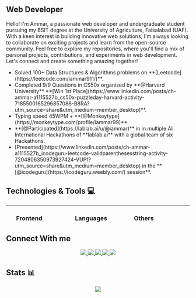 ## Web Developer

<p>
    Hello! I'm Ammar, a passionate web developer and undergraduate student pursuing my BSIT degree at the University of Agriculture, Faisalabad (UAF). With a keen interest in building innovative web solutions, I'm always looking to collaborate on exciting projects and learn from the open-source community. Feel free to explore my repositories, where you'll find a mix of personal projects, contributions, and experiments in web development. Let's connect and create something amazing together!
</p>

<ul>
    <li>
        Solved 100+ Data Structures & Algorithms problems on **[Leetcode](https://leetcode.com/iammar911/)**.
    </li>
    <li>
        Completed 9/9 Questions in CS50x organized by **@Harvard University**  **[Win 1st Place](https://www.linkedin.com/posts/ch-ammar-a1115527b_cs50x-puzzleday-harvard-activity-7185500165296857088-B8RA?utm_source=share&utm_medium=member_desktop)**.
    </li>
    <li>
        Typing speed 45WPM +   **[@Monkeytype](https://monkeytype.com/profile/iammar99)**.
    </li>
    <li>
        **[@Participated](https://lablab.ai/u/@iammar)** in in multiple AI International Hackathons of **lablab.ai** with a global team of six Hackathons.
    </li>
    <li>
        [Presented](https://www.linkedin.com/posts/ch-ammar-a1115527b_icodeguru-leetcode-validparenthesesstring-activity-7204806350973927424-VUPf?utm_source=share&utm_medium=member_desktop) in the **[@icodeguru](https://icodeguru.weebly.com/) session**.
    </li>
</ul>

## Technologies & Tools 💻

<table height="50px"  width="80%" align="center">
    <tr style="display: flex;justify-content: space-evenly;">
        <td style="width:25%; border:1px solid white;height:180px;display:flex;flex-direction:column;border-radius:10px; ">
            <h3>
                    Frontend
            </h3>
            <div >
                <img src="./Assets/html.png" style="width:20%;">
                <img src="./Assets/css.png" style="width:21%;">
                <img src="./Assets/sass.png" style="width:21%;">
                <img src="./Assets/scss.png" style="width:23%;margin-bottom:12px;display:inline-block;">
                <img src="./Assets/bootstrap.png" style="width:27%;">
                <img src="./Assets/react.png" style="width:20%;">
            </div>
        </td>
        <td style="width:25%; border:1px solid white;height:180px;display:flex;flex-direction:column;border-radius:10px; ">
            <h3>
                Languages
            </h3>
            <div >
                <img src="./Assets/js.png" style="width:20%;">
                <img src="./Assets/c.png" style="width:21%;">
                <img src="./Assets/c_plus.png" style="width:20%;">
            </div>
        </td>
        <td style="width:25%; border:1px solid white;height:180px;display:flex;flex-direction:column;border-radius:10px; ">
            <h3>
                Others
            </h3>
            <div >
                <img src="./Assets/firebase.png" style="width:15%;">
                <img src="./Assets/git.png" style="width:25%;">
                <img src="./Assets/github.png" style="width:30%;">
                <img src="./Assets/npm.png" style="width:30%;">
                <img src="./Assets/vs_code.png" style="width:15%;">
                <img src="./Assets/dsa.png" style="width:20%;">
            </div>
        </td>
    </tr>
</table>


## Connect With me

<center>
    <a href="https://iammar99.github.io/My_Portfolio/" target="_blank">
        <img src="https://img.shields.io/badge/ammar.com-023e8a?style=flat&logo=Google-Chrome&logoColor=white   ">
    </a>
    <a href="https://www.linkedin.com/in/ch-ammar-a1115527b/" target="_blank">
        <img src="https://img.shields.io/badge/Ch Ammar-0077B5?style=flat&logo=Linkedin&logoColor=white   ">
    </a>
    <a href="mailto:ammarbashaar99@gmail.com" target="_blank">
        <img src="https://img.shields.io/badge/ammarbashaar99@gmail.com-666666?style=flat&logo=Gmail&logoColor=white   ">
    </a>
    <a href="https://leetcode.com/iammar911/" target="_blank">
        <img src="https://img.shields.io/badge/iammar911-FFA116?style=flat&logo=Leetcode&logoColor=white   ">
    </a>
    <a href="https://discord.com/users/1244256116263620633" target="_blank">
        <img src="https://img.shields.io/badge/ammar-4361ee?style=flat&logo=Discord&logoColor=white   ">
    </a>
</center>


## Stats 📊

<center>
    <img src="https://github-readme-stats.vercel.app/api/top-langs/?username=iammar99&hide_progress=false">
</center>